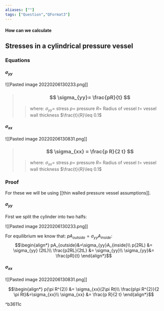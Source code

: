 ```yaml
---
aliases: [""]
tags: ["Question","QFormat3"]
---
```


#### How can we calculate
## Stresses in a cylindrical pressure vessel
### Equations
#### $\sigma_{yy}$
![[Pasted image 20220206130233.png]]

> ### $$ \sigma_{yy}= \frac{pR}{t} $$ 
>> where:
>> $\sigma_{yy}=$ stress 
>> $p=$ pressure
>> $R=$ Radius of vessel
>> $t=$ vessel wall thickness
>> $\frac{t}{R}\leq 0.1$

#### $\sigma_{xx}$
![[Pasted image 20220206130831.png]]

> ### $$ \sigma_{xx} = \frac{p R}{2 t} $$ 
>> where:
>> $\sigma_{xx}=$ stress 
>> $p=$ pressure
>> $R=$ Radius of vessel
>> $t=$ vessel wall thickness
>> $\frac{t}{R}\leq 0.1$

### Proof
For these we will be using [[thin walled pressure vessel assumptions]].

#### $\sigma_{yy}$

First we split the cylinder into two halfs:

![[Pasted image 20220206130233.png]]

For equilibrium we know that: $pA_{outside}=\sigma_{yy}A_{inside}$:
$$\begin{align*}
pA_{outside}&=\sigma_{yy}A_{inside}\\
p(2RL) &= \sigma_{yy} (2tL)\\
\frac{p2RL}{2tL} &= \sigma_{yy}\\
\sigma_{yy}&= \frac{pR}{t}
\end{align*}$$


#### $\sigma_{xx}$
![[Pasted image 20220206130831.png]]

$$\begin{align*}
p(\pi R^{2}) &= \sigma_{xx}(2\pi Rt)\\
\frac{p\pi R^{2}}{2 \pi Rt}&=\sigma_{xx}\\
\sigma_{xx} &= \frac{p R}{2 t} 
\end{align*}$$

^b3611c
